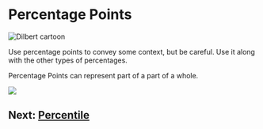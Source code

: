 # Percentage Points

![Dilbert cartoon](https://i.imgur.com/twnvCqD.jpg)

Use percentage points to convey some context, but be careful. Use it along with the other types of percentages.

Percentage Points can represent part of a part of a whole.

![](https://i.imgur.com/uBfRkzc.jpg)

## Next: [Percentile](04-percentile.md)

